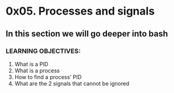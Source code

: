# 0x05. Processes and signals
## In this section we will go deeper into bash
### LEARNING OBJECTIVES:
1. What is a PID
2. What is a process
3. How to find a process’ PID
4. What are the 2 signals that cannot be ignored
